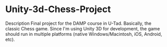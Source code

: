 # Unity-3d-Chess-Project
Description
Final project for the DAMP course in U-Tad. Basically, the classic Chess game. Since I'm using Unity 3D for development, the game should run in multiple platforms (native Windows/Macintosh, iOS, Android, etc).
